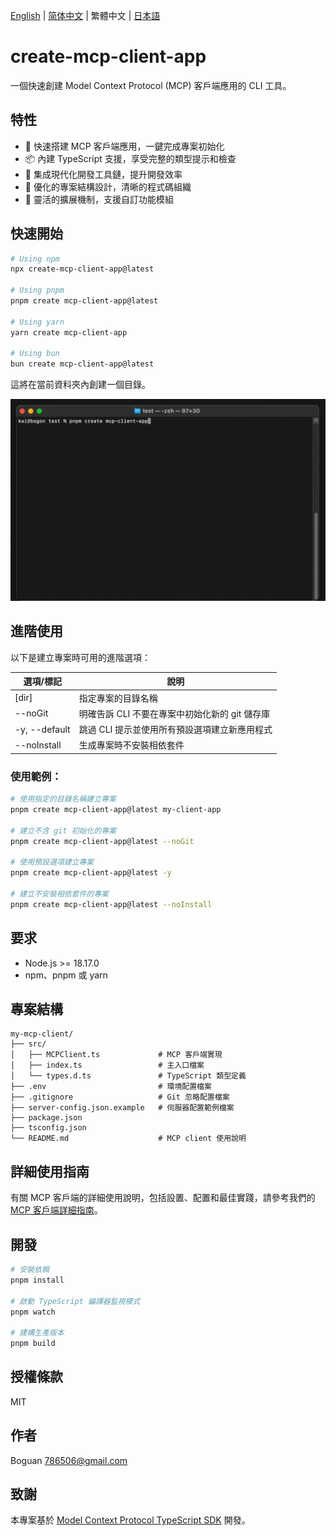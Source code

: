 [English](../README.md) | [简体中文](README_zh-CN.md) | 繁體中文 | [日本語](README_ja-JP.md)

# create-mcp-client-app

一個快速創建 Model Context Protocol (MCP) 客戶端應用的 CLI 工具。

## 特性

- 🚀 快速搭建 MCP 客戶端應用，一鍵完成專案初始化
- 📦 內建 TypeScript 支援，享受完整的類型提示和檢查
- 🔧 集成現代化開發工具鏈，提升開發效率
- 📝 優化的專案結構設計，清晰的程式碼組織
- 🎯 靈活的擴展機制，支援自訂功能模組

## 快速開始

```bash
# Using npm
npx create-mcp-client-app@latest

# Using pnpm
pnpm create mcp-client-app@latest

# Using yarn
yarn create mcp-client-app

# Using bun
bun create mcp-client-app@latest
```

這將在當前資料夾內創建一個目錄。

![Client Demo](https://raw.githubusercontent.com/boguan/create-mcp-app/main/packages/docs/client.gif)

## 進階使用

以下是建立專案時可用的進階選項：

| 選項/標記 | 說明 |
|------------|-------------|
| [dir] | 指定專案的目錄名稱 |
| --noGit | 明確告訴 CLI 不要在專案中初始化新的 git 儲存庫 |
| -y, --default | 跳過 CLI 提示並使用所有預設選項建立新應用程式 |
| --noInstall | 生成專案時不安裝相依套件 |

### 使用範例：

```bash
# 使用指定的目錄名稱建立專案
pnpm create mcp-client-app@latest my-client-app

# 建立不含 git 初始化的專案
pnpm create mcp-client-app@latest --noGit

# 使用預設選項建立專案
pnpm create mcp-client-app@latest -y

# 建立不安裝相依套件的專案
pnpm create mcp-client-app@latest --noInstall
```

## 要求

- Node.js >= 18.17.0
- npm、pnpm 或 yarn

## 專案結構

```
my-mcp-client/
├── src/
│   ├── MCPClient.ts             # MCP 客戶端實現
│   ├── index.ts                 # 主入口檔案
│   └── types.d.ts               # TypeScript 類型定義
├── .env                         # 環境配置檔案
├── .gitignore                   # Git 忽略配置檔案
├── server-config.json.example   # 伺服器配置範例檔案
├── package.json
├── tsconfig.json
└── README.md                    # MCP client 使用說明
```

## 詳細使用指南

有關 MCP 客戶端的詳細使用說明，包括設置、配置和最佳實踐，請參考我們的 [MCP 客戶端詳細指南](https://github.com/boguan/create-mcp-app/blob/main/apps/create-mcp-client-app/boilerplate/base/README.md)。

## 開發

```bash
# 安裝依賴
pnpm install

# 啟動 TypeScript 編譯器監視模式
pnpm watch

# 建構生產版本
pnpm build
```

## 授權條款

MIT

## 作者

Boguan <786506@gmail.com>

## 致謝

本專案基於 [Model Context Protocol TypeScript SDK](https://github.com/modelcontextprotocol/typescript-sdk) 開發。